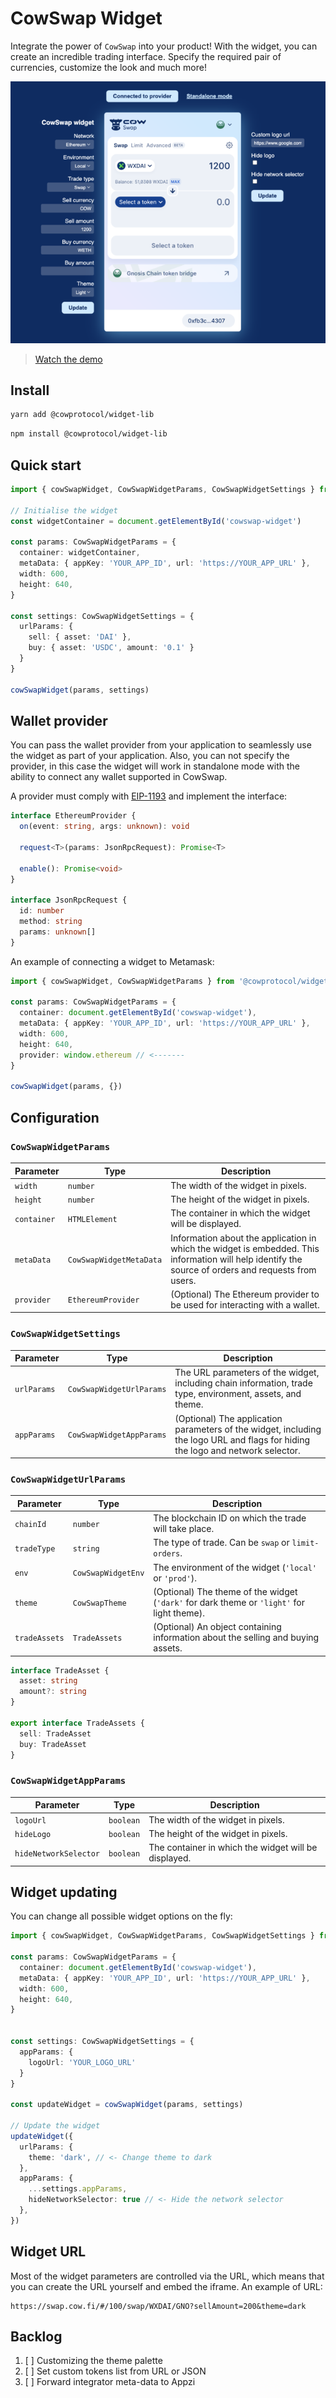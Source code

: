 # CowSwap Widget

Integrate the power of `CowSwap` into your product!
With the widget, you can create an incredible trading interface. Specify the required pair of currencies, customize the
look and much more!

[![Demo](demo-preview.png)](https://www.youtube.com/watch?v=gxRRH9Rumx4&ab_channel=CoWSwap)

> [Watch the demo](https://www.youtube.com/watch?v=gxRRH9Rumx4&ab_channel=CoWSwap)

## Install

```bash
yarn add @cowprotocol/widget-lib
```

```bash
npm install @cowprotocol/widget-lib
```

## Quick start

```typescript
import { cowSwapWidget, CowSwapWidgetParams, CowSwapWidgetSettings } from '@cowprotocol/widget-lib'

// Initialise the widget
const widgetContainer = document.getElementById('cowswap-widget')

const params: CowSwapWidgetParams = {
  container: widgetContainer,
  metaData: { appKey: 'YOUR_APP_ID', url: 'https://YOUR_APP_URL' },
  width: 600,
  height: 640,
}

const settings: CowSwapWidgetSettings = {
  urlParams: {
    sell: { asset: 'DAI' },
    buy: { asset: 'USDC', amount: '0.1' }
  }
}

cowSwapWidget(params, settings)
```

## Wallet provider

You can pass the wallet provider from your application to seamlessly use the widget as part of your application.
Also, you can not specify the provider, in this case the widget will work in standalone mode with the ability to connect
any wallet supported in CowSwap.

A provider must comply with [EIP-1193](https://eips.ethereum.org/EIPS/eip-11930) and implement the interface:

```typescript
interface EthereumProvider {
  on(event: string, args: unknown): void

  request<T>(params: JsonRpcRequest): Promise<T>

  enable(): Promise<void>
}

interface JsonRpcRequest {
  id: number
  method: string
  params: unknown[]
}
```

An example of connecting a widget to Metamask:

```typescript
import { cowSwapWidget, CowSwapWidgetParams } from '@cowprotocol/widget-lib'

const params: CowSwapWidgetParams = {
  container: document.getElementById('cowswap-widget'),
  metaData: { appKey: 'YOUR_APP_ID', url: 'https://YOUR_APP_URL' },
  width: 600,
  height: 640,
  provider: window.ethereum // <-------
}

cowSwapWidget(params, {})
```

## Configuration

### `CowSwapWidgetParams`

| Parameter   | Type                    | Description                                                                                                                                          |
|-------------|-------------------------|------------------------------------------------------------------------------------------------------------------------------------------------------|
| `width`     | `number`                | The width of the widget in pixels.                                                                                                                   |
| `height`    | `number`                | The height of the widget in pixels.                                                                                                                  |
| `container` | `HTMLElement`           | The container in which the widget will be displayed.                                                                                                 |
| `metaData`  | `CowSwapWidgetMetaData` | Information about the application in which the widget is embedded. This information will help identify the source of orders and requests from users. |
| `provider`  | `EthereumProvider`      | (Optional) The Ethereum provider to be used for interacting with a wallet.                                                                           |

### `CowSwapWidgetSettings`

| Parameter   | Type                     | Description                                                                                                                     |
|-------------|--------------------------|---------------------------------------------------------------------------------------------------------------------------------|
| `urlParams` | `CowSwapWidgetUrlParams` | The URL parameters of the widget, including chain information, trade type, environment, assets, and theme.                      |
| `appParams` | `CowSwapWidgetAppParams` | (Optional) The application parameters of the widget, including the logo URL and flags for hiding the logo and network selector. |

### `CowSwapWidgetUrlParams`

| Parameter     | Type               | Description                                                                                |
|---------------|--------------------|--------------------------------------------------------------------------------------------|
| `chainId`     | `number`           | The blockchain ID on which the trade will take place.                                      |
| `tradeType`   | `string`           | The type of trade. Can be `swap` or `limit-orders`.                                        |
| `env`         | `CowSwapWidgetEnv` | The environment of the widget (`'local'` or `'prod'`).                                     |
| `theme`       | `CowSwapTheme`     | (Optional) The theme of the widget (`'dark'` for dark theme or `'light'` for light theme). |
| `tradeAssets` | `TradeAssets`      | (Optional) An object containing information about the selling and buying assets.           |

```typescript
interface TradeAsset {
  asset: string
  amount?: string
}

export interface TradeAssets {
  sell: TradeAsset
  buy: TradeAsset
}
```

### `CowSwapWidgetAppParams`

| Parameter             | Type      | Description                                          |
|-----------------------|-----------|------------------------------------------------------|
| `logoUrl`             | `boolean` | The width of the widget in pixels.                   |
| `hideLogo`            | `boolean` | The height of the widget in pixels.                  |
| `hideNetworkSelector` | `boolean` | The container in which the widget will be displayed. |

## Widget updating

You can change all possible widget options on the fly:

```typescript
import { cowSwapWidget, CowSwapWidgetParams, CowSwapWidgetSettings } from '@cowprotocol/widget-lib'

const params: CowSwapWidgetParams = {
  container: document.getElementById('cowswap-widget'),
  metaData: { appKey: 'YOUR_APP_ID', url: 'https://YOUR_APP_URL' },
  width: 600,
  height: 640,
}


const settings: CowSwapWidgetSettings = {
  appParams: {
    logoUrl: 'YOUR_LOGO_URL'
  }
}

const updateWidget = cowSwapWidget(params, settings)

// Update the widget
updateWidget({
  urlParams: {
    theme: 'dark', // <- Change theme to dark
  },
  appParams: {
    ...settings.appParams,
    hideNetworkSelector: true // <- Hide the network selector
  },
})
```

## Widget URL

Most of the widget parameters are controlled via the URL, which means that you can create the URL yourself and embed the
iframe.
An example of URL:

```
https://swap.cow.fi/#/100/swap/WXDAI/GNO?sellAmount=200&theme=dark
```

## Backlog

1. [ ] Customizing the theme palette
2. [ ] Set custom tokens list from URL or JSON
3. [ ] Forward integrator meta-data to Appzi
